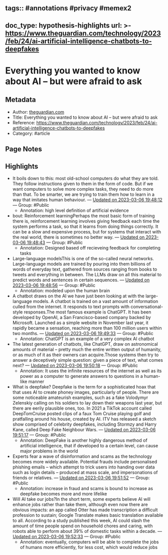 tags:: #annotations #privacy #memex2
---
doc_type: hypothesis-highlights
url: >-
  https://www.theguardian.com/technology/2023/feb/24/ai-artificial-intelligence-chatbots-to-deepfakes
---

# Everything you wanted to know about AI – but were afraid to ask

## Metadata
- Author: [theguardian.com]()
- Title: Everything you wanted to know about AI – but were afraid to ask
- Reference: https://www.theguardian.com/technology/2023/feb/24/ai-artificial-intelligence-chatbots-to-deepfakes
- Category: #article

## Page Notes
## Highlights
- It boils down to this: most old-school computers do what they are told. They follow instructions given to them in the form of code. But if we want computers to solve more complex tasks, they need to do more than that. To be smarter, we are trying to train them how to learn in a way that imitates human behaviour. — [Updated on 2023-03-06 19:48:12](https://hyp.is/vUUWeLyBEe2uP1vfXoxO2g/www.theguardian.com/technology/2023/feb/24/ai-artificial-intelligence-chatbots-to-deepfakes) — Group: #Public
    - Annotation: high level definition of artificial evidence
- bout: Reinforcement learningPerhaps the most basic form of training there is, reinforcement learning involves giving feedback each time the system performs a task, so that it learns from doing things correctly. It can be a slow and expensive process, but for systems that interact with the real world, there is sometimes no better way. — [Updated on 2023-03-06 19:48:43](https://hyp.is/zz-66ryBEe258Jtmlj8-Yw/www.theguardian.com/technology/2023/feb/24/ai-artificial-intelligence-chatbots-to-deepfakes) — Group: #Public
    - Annotation: Designed based off recieveing feedback for completing tasks
- Large-language modelsThis is one of the so-called neural networks. Large-language models are trained by pouring into them billions of words of everyday text, gathered from sources ranging from books to tweets and everything in between. The LLMs draw on all this material to predict words and sentences in certain sequences. — [Updated on 2023-03-06 19:48:56](https://hyp.is/1wSvBryBEe2gWt9K7oPbmA/www.theguardian.com/technology/2023/feb/24/ai-artificial-intelligence-chatbots-to-deepfakes) — Group: #Public
    - Annotation: modeled upon the human brain
- A chatbot draws on the AI we have just been looking at with the large-language models. A chatbot is trained on a vast amount of information culled from the internet. It responds to text prompts with conversational-style responses.The most famous example is ChatGPT. It has been developed by OpenAI, a San Francisco-based company backed by Microsoft. Launched as a simple website in November last year, it rapidly became a sensation, reaching more than 100 million users within two months. — [Updated on 2023-03-06 19:49:33](https://hyp.is/7UN2gLyBEe2b1Nser3Hu5g/www.theguardian.com/technology/2023/feb/24/ai-artificial-intelligence-chatbots-to-deepfakes) — Group: #Public
    - Annotation: ChatGPT is an example of a very complex AI chatbot
- The latest generation of chatbots, like ChatGPT, draw on astronomical amounts of material – pretty much the entire written output of humanity, or as much of it as their owners can acquire.Those systems then try to answer a deceptively simple question: given a piece of text, what comes next? — [Updated on 2023-03-06 19:50:18](https://hyp.is/CAzb0ryCEe24XDPKqvEXfg/www.theguardian.com/technology/2023/feb/24/ai-artificial-intelligence-chatbots-to-deepfakes) — Group: #Public
    - Annotation: It uses the infinite resources of the internet as well as its power as a computer to generate answers to questions in a human-like manner
- What is deepfake? Deepfake is the term for a sophisticated hoax that that uses AI to create phoney images, particularly of people. There are some noticeable amateurish examples, such as a fake Volodymyr Zelenskiy calling on his soldiers to lay down their weapons last year, but there are eerily plausible ones, too. In 2021 a TikTok account called DeepTomCruise posted clips of a faux Tom Cruise playing golf and pratfalling around his house, created by AI. ITV has released a sketch show comprised of celebrity deepfakes, including Stormzy and Harry Kane, called Deep Fake Neighbour Wars. — [Updated on 2023-03-06 19:51:17](https://hyp.is/KwlqBryCEe2WLavqXe-Rkw/www.theguardian.com/technology/2023/feb/24/ai-artificial-intelligence-chatbots-to-deepfakes) — Group: #Public
    - Annotation: DeepFake is another highly dangerous method of artificial intelligence, that if developed to a certain level, can cause major problems in the world
- Experts fear a wave of disinformation and scams as the technology becomes more widely available. Potential frauds include personalised phishing emails – which attempt to trick users into handing over data such as login details – produced at mass scale, and impersonations of friends or relatives. — [Updated on 2023-03-06 19:51:52](https://hyp.is/QBAjkLyCEe23aGOHa6luNw/www.theguardian.com/technology/2023/feb/24/ai-artificial-intelligence-chatbots-to-deepfakes) — Group: #Public
    - Annotation: increase in fraud and scams is bound to increase as deepfake becomes more and more lifelike
- Will AI take our jobs?In the short term, some experts believe AI will enhance jobs rather than take them, although even now there are obvious impacts: an app called Otter has made transcription a difficult profession to sustain; Google Translate makes basic translation available to all. According to a study published this week, AI could slash the amount of time people spend on household chores and caring, with robots able to perform about 39% of domestic tasks within a decade. — [Updated on 2023-03-06 19:52:33](https://hyp.is/WHwYWLyCEe2ywycRtjMIFw/www.theguardian.com/technology/2023/feb/24/ai-artificial-intelligence-chatbots-to-deepfakes) — Group: #Public
    - Annotation: eventually, computers will be able to complete the jobs of humans more efficiently, for less cost, which would reduce jobs


